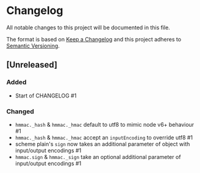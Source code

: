 # Changelog
All notable changes to this project will be documented in this file.

The format is based on [Keep a Changelog](http://keepachangelog.com/en/1.0.0/)
and this project adheres to [Semantic Versioning](http://semver.org/spec/v2.0.0.html).

## [Unreleased]
### Added
- Start of CHANGELOG #1

### Changed
- `hmmac._hash` & `hmmac._hmac` default to utf8 to mimic node v6+ behaviour #1
- `hmmac._hash` & `hmmac._hmac` accept an `inputEncoding` to override utf8 #1
- scheme plain's `sign` now takes an additional parameter of object with input/output encodings #1
- `hmmac.sign` & `hmmac._sign` take an optional additional parameter of input/output encodings #1
